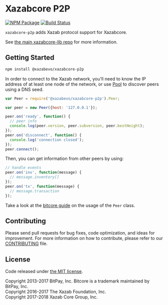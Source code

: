 Xazabcore P2P
=======

[![NPM Package](https://img.shields.io/npm/v/@xazabevo/xazabcore-p2p.svg?style=flat-square)](https://www.npmjs.org/package/@xazabevo/xazabcore-p2p)
[![Build Status](https://img.shields.io/travis/com/xazabevo/xazabcore-p2p.svg?branch=master&style=flat-square)](https://travis-ci.com/xazabevo/xazabcore-p2p)

`xazabcore-p2p` adds Xazab protocol support for Xazabcore.

See [the main xazabcore-lib repo](https://github.com/xazabevo/xazabcore-lib) for more information.

## Getting Started

```sh
npm install @xazabevo/xazabcore-p2p
```
In order to connect to the Xazab network, you'll need to know the IP address of at least one node of the network, or use [Pool](/docs/pool.md) to discover peers using a DNS seed.

```javascript
var Peer = require('@xazabevo/xazabcore-p2p').Peer;

var peer = new Peer({host: '127.0.0.1'});

peer.on('ready', function() {
  // peer info
  console.log(peer.version, peer.subversion, peer.bestHeight);
});
peer.on('disconnect', function() {
  console.log('connection closed');
});
peer.connect();
```

Then, you can get information from other peers by using:

```javascript
// handle events
peer.on('inv', function(message) {
  // message.inventory[]
});
peer.on('tx', function(message) {
  // message.transaction
});
```

Take a look at the [bitcore guide](http://bitcore.io/guide/peer.html) on the usage of the `Peer` class.

## Contributing

Please send pull requests for bug fixes, code optimization, and ideas for improvement. For more information on how to contribute, please refer to our [CONTRIBUTING](https://github.com/xazabevo/xazabcore-p2p/blob/master/CONTRIBUTING.md) file.

## License

Code released under [the MIT license](https://github.com/xazabevo/xazabcore/blob/master/LICENSE).

Copyright 2013-2017 BitPay, Inc. Bitcore is a trademark maintained by BitPay, Inc.  
Copyright 2016-2017 The Xazab Foundation, Inc.  
Copyright 2017-2018 Xazab Core Group, Inc.  
